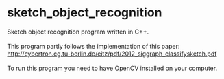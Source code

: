 # sketch_object_recognition
Sketch object recognition program written in C++. <br /> <br />
This program partly follows the implementation of this paper: <br /> http://cybertron.cg.tu-berlin.de/eitz/pdf/2012_siggraph_classifysketch.pdf <br /> <br />
To run this program you need to have OpenCV installed on your computer.
